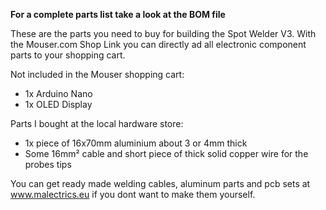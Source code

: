 <b>For a complete parts list take a look at the BOM file</b>

These are the parts you need to buy for building the Spot Welder V3. With the Mouser.com Shop Link you can directly ad all electronic component parts to your shopping cart. 

Not included in the Mouser shopping cart:
- 1x Arduino Nano
- 1x OLED Display

Parts I bought at the local hardware store:

- 1x piece of 16x70mm aluminium about 3 or 4mm thick
- Some 16mm² cable and short piece of thick solid copper wire for the probes tips

You can get ready made welding cables, aluminum parts and pcb sets at www.malectrics.eu if you dont want to make them yourself.
